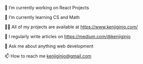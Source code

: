 🔭 I’m currently working on React Projects

🌱 I’m currently learning CS and Math

👨‍💻 All of my projects are available at https://www.kenjiginjo.com/

📝 I regularly write articles on https://medium.com/@kenjiginjo

💬 Ask me about anything web development

📫 How to reach me kenjiginjo@gmail.com